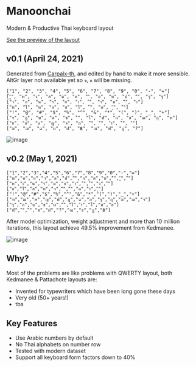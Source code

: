 # Manoonchai

Modern &amp; Productive Thai keyboard layout

[See the preview of the layout](https://carpalx-th.vercel.app)

## v0.1 (April 24, 2021)

Generated from [Carpalx-th](https://github.com/narze/carpalx-th), and edited by hand to make it more sensible. AltGr layer not available yet so `ฃ`, `ฅ` will be missing.

```plaintext
["1", "2", "3", "4", "5", "6", "7", "8", "9", "0", "-", "="]
["ู", "พ", "ง", "ส", "ต", "ค", "ั", "อ", "บ", "ป", "็", "ๆ", "ฐ"]
["ว", "ก", "น", "ร", "ย", "เ", "่", "า", "ม", "ี", "ะ"]
["ท", "ใ", "ห", "ล", "ช", "ไ", "้", "ด", "ุ", "์"]
["!", "@", "#", "$", "%", "^", "&", "*", "(", ")", "_", "+"]
["ฯ", "ฏ", "ษ", "ศ", "ซ", "๊", "โ", "ฬ", "ภ", "ฮ", "ฒ", "ฤ", "ฑ"]
["ธ", "ข", "แ", "ญ", "จ", "ถ", "ิ", "ื", "ำ", "ึ", "๋"]
["ฆ", "ฌ", "ฉ", "ผ", "ฝ", "฿", "ณ", "ฟ", "ฎ", "?"]
```

![image](https://user-images.githubusercontent.com/248741/115959989-383a5d00-a539-11eb-86e5-0a70b23a999e.png)

## v0.2 (May 1, 2021)

```plaintext
["1","2","3","4","5","6","7","8","9","0","-","="]
["พ","ค","ย","ว","ล","ป","ั","ก","ต","บ","็","ู","์"]
["ห","เ","น","ร","ม","อ","า","่","้","ง","ื"]
["ช","ไ","ส","ท","จ","ิ","ี","ด","ะ","ุ"]
["!","@","#","$","%","^","&","*","(",")","_","+"]
["ฑ","ฒ","ษ","ญ","ฟ","ฎ","ฉ","ภ","ฐ","ฤ","ฆ","ฌ","ฯ"]
["ๆ","ถ","แ","ข","ผ","ึ","ใ","ำ","โ","ศ","ฮ"]
["ฬ","๋","๊","ซ","ฝ","?","ณ","ธ","ฏ","฿"]
```

After model optimization, weight adjustment and more than 10 million iterations, this layout achieve 49.5% improvement from Kedmanee.

![image](https://user-images.githubusercontent.com/248741/116779603-856e7f80-aaa1-11eb-9175-26d0802d0bd9.png)

## Why?

Most of the problems are like problems with QWERTY layout, both Kedmanee & Pattachote layouts are:

- Invented for typewriters which have been long gone these days
- Very old (50+ years!)
- tba

## Key Features

- Use Arabic numbers by default
- No Thai alphabets on number row
- Tested with modern dataset
- Support all keyboard form factors down to 40%
